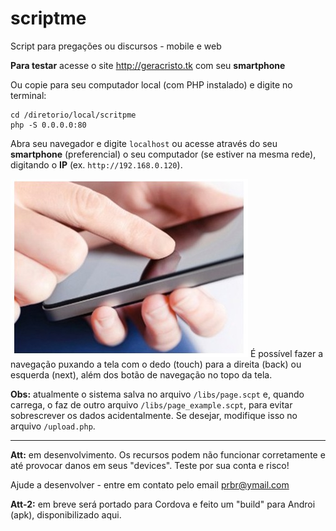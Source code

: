 # scriptme
Script para pregações ou discursos - mobile e web

**Para testar** acesse o site http://geracristo.tk com seu **smartphone**

Ou copie para seu computador local (com PHP instalado) e digite no terminal:

```
cd /diretorio/local/scritpme
php -S 0.0.0.0:80
```

Abra seu navegador e digite ```localhost``` ou acesse através do seu **smartphone** (preferencial) o seu computador (se estiver na mesma rede), digitando o **IP** (ex. ```http://192.168.0.120```).

![Screenshot 1](https://github.com/pedra/scriptme/raw/master/img/demo.jpg)
É possível fazer a navegação puxando a tela com o dedo (touch) para a direita (back) ou esquerda (next), além dos botão de navegação no topo da tela.


**Obs:** atualmente o sistema salva no arquivo ```/libs/page.scpt``` e, quando carrega, o faz de outro arquivo ```/libs/page_example.scpt```, para evitar sobrescrever os dados acidentalmente. Se desejar, modifique isso no arquivo ```/upload.php```.

---

**Att:** em desenvolvimento. Os recursos podem não funcionar corretamente e até provocar danos em seus "devices".
Teste por sua conta e risco!

Ajude a desenvolver - entre em contato pelo email prbr@ymail.com

**Att-2:** em breve será portado para Cordova e feito um "build" para Androi (apk), disponibilizado aqui.
